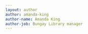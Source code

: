 ```yaml
---
layout: author
author: amanda-king
author-name: Amanda King
author-job: Bungay Library manager
---
```

